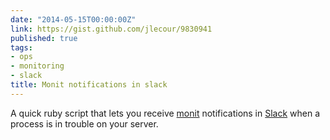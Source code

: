 ```yaml
---
date: "2014-05-15T00:00:00Z"
link: https://gist.github.com/jlecour/9830941
published: true
tags:
- ops
- monitoring
- slack
title: Monit notifications in slack
---
```


A quick ruby script that lets you receive [monit](http://mmonit.com/monit/) notifications in
[Slack](http://slack.com/) when a process is in trouble on your server.
